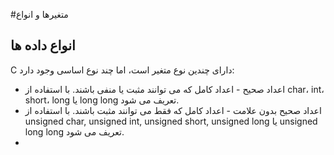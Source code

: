 #متغیرها و انواع

## انواع داده ها
C دارای چندین نوع متغیر است، اما چند نوع اساسی وجود دارد:

- اعداد صحیح - اعداد کامل که می توانند مثبت یا منفی باشند.  با استفاده از char، int، short، long یا long long تعریف می شود.
- اعداد صحیح بدون علامت - اعداد کامل که فقط می توانند مثبت باشند.  با استفاده از unsigned char, unsigned int, unsigned short, unsigned long یا unsigned long long تعریف می شود.
- 
